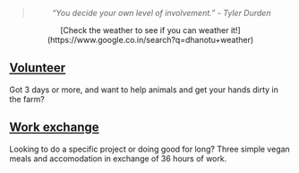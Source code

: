 <!--

Title: Participate

-->
> <center><i>“You decide your own level of involvement.” - Tyler Durden</i></center>

<div class="youtube-player" data-id="dJL3PWM6Dng"></div>

<center>
[Check the weather to see if you can weather it!](https://www.google.co.in/search?q=dhanotu+weather)
</center>

[Volunteer](/?p=volunteer)
--
Got 3 days or more, and want to help animals and get your hands dirty in the farm?

[Work exchange](/?p=workexchange)
--
Looking to do a specific project or doing good for long? Three simple vegan meals and accomodation in exchange of 36 hours of work.
